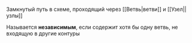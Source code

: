 Замкнутый путь в схеме, проходящий через [[Ветвь|ветви]] и [[Узел||узлы]]

Называется **независимым**, если содержит хотя бы одну ветвь, не входящую в другие контуры